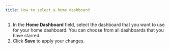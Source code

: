 ```yaml
---
title: How to select a home dashboard
---
```


1. In the **Home Dashboard** field, select the dashboard that you want to use for your home dashboard. You can choose from all dashboards that you have starred.
1. Click **Save** to apply your changes.
